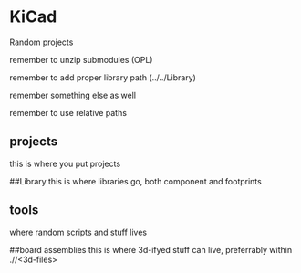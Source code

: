 # KiCad
Random projects

remember to unzip submodules (OPL)

remember to add proper library path (../../Library)

remember something else as well

remember to use relative paths

## projects
this is where you put projects


##Library
this is where libraries go, both component and footprints


## tools
where random scripts and stuff lives


##board assemblies
this is where 3d-ifyed stuff can live, preferrably within ./<project name>/<3d-files>
